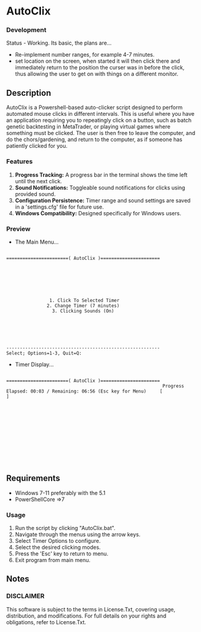 # AutoClix

### Development
Status - Working. Its basic, the plans are...
- Re-implement number ranges, for example 4-7 minutes.
- set location on the screen, when started it will then click there and immediately return to the position the curser was in before the click, thus allowing the user to get on with things on a different monitor.

## Description
AutoClix is a Powershell-based auto-clicker script designed to perform automated mouse clicks in different intervals. This is useful where you have an application requiring you to repeatingly click on a button, such as batch genetic backtesting in MetaTrader, or playing virtual games where something must be clicked. The user is then free to leave the computer, and do the chors/gardening, and return to the computer, as if someone has patiently clicked for you. 

### Features
1. **Progress Tracking:** A progress bar in the terminal shows the time left until the next click.
2. **Sound Notifications:** Toggleable sound notifications for clicks using provided sound.
3. **Configuration Persistence:** Timer range and sound settings are saved in a 'settings.cfg' file for future use.
4. **Windows Compatibility:** Designed specifically for Windows users.

### Preview
- The Main Menu...
```

=======================( AutoClix )======================







                1. Click To Selected Timer
               2. Change Timer (7 minutes)
                 3. Clicking Sounds (On)






---------------------------------------------------------
Select; Options=1-3, Quit=Q:

```
- Timer Display...
```

=======================( AutoClix )======================
                                                          Progress                                                    Elapsed: 00:03 / Remaining: 06:56 (Esc key for Menu)     [                                             ]                                                               













```

## Requirements

- Windows 7-11 preferably with the 5.1 
- PowerShellCore =>7

### Usage
1. Run the script by clicking "AutoClix.bat".
2. Navigate through the menus using the arrow keys.
3. Select Timer Options to configure.
4. Select the desired clicking modes.
5. Press the 'Esc' key to return to menu.
6. Exit program from main menu.

## Notes

### DISCLAIMER
This software is subject to the terms in License.Txt, covering usage, distribution, and modifications. For full details on your rights and obligations, refer to License.Txt.
